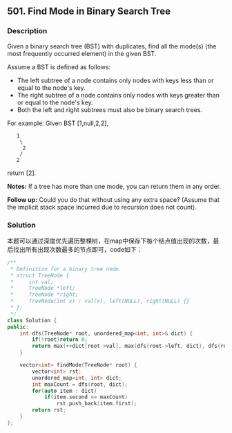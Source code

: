 ## 501. Find Mode in Binary Search Tree
### Description
Given a binary search tree (BST) with duplicates, find all the mode(s) (the most frequently occurred element) in the given BST.

Assume a BST is defined as follows:

- The left subtree of a node contains only nodes with keys less than or equal to the node's key.
- The right subtree of a node contains only nodes with keys greater than or equal to the node's key.
- Both the left and right subtrees must also be binary search trees.

For example: Given BST [1,null,2,2],

```
   1
    \
     2
    /
   2
```
return [2].

**Notes:** If a tree has more than one mode, you can return them in any order.

**Follow up:** Could you do that without using any extra space? (Assume that the implicit stack space incurred due to recursion does not count).

### Solution
本题可以通过深度优先遍历整棵树，在map中保存下每个结点值出现的次数，最后找出所有出现次数最多的节点即可，code如下：

```C++
/**
 * Definition for a binary tree node.
 * struct TreeNode {
 *     int val;
 *     TreeNode *left;
 *     TreeNode *right;
 *     TreeNode(int x) : val(x), left(NULL), right(NULL) {}
 * };
 */
class Solution {
public:
    int dfs(TreeNode* root, unordered_map<int, int>& dict) {
        if(!root)return 0;
        return max(++dict[root->val], max(dfs(root->left, dict), dfs(root->right, dict)));
    }

    vector<int> findMode(TreeNode* root) {
        vector<int> rst;
        unordered_map<int, int> dict;
        int maxCount = dfs(root, dict);
        for(auto item : dict)
            if(item.second == maxCount)
                rst.push_back(item.first);
        return rst;
    }
};
```